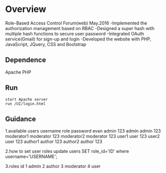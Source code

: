 # Overview
Role-Based Access Control Forum(web) May.2016
 -Implemented the authorization management based on RBAC
 -Designed a super hash with multiple hash functions to secure user password
 -Integrated OAuth service(Gmail) for sign-up and login
 -Developed the website with PHP, JavaScript, JQuery, CSS and Bootstrap

## Dependence
Apache
PHP
## Run
	start Apache server
	run /UI/login.html 
## Guidance
 
1.available users
    	username		role		    password
    	evan        		admin			123
	admin			admin			123
	moderator1		moderator		123
	moderator2		moderator		123
	user1			user			123	
	user2			user			123
	author1			author			123
	author2			author			123

2.how to set user roles
    update users SET role_id='ID' where username='USERNAME';
    
3.roles id
    1 admin
    2 author
    3 moderator
    4 user
    
